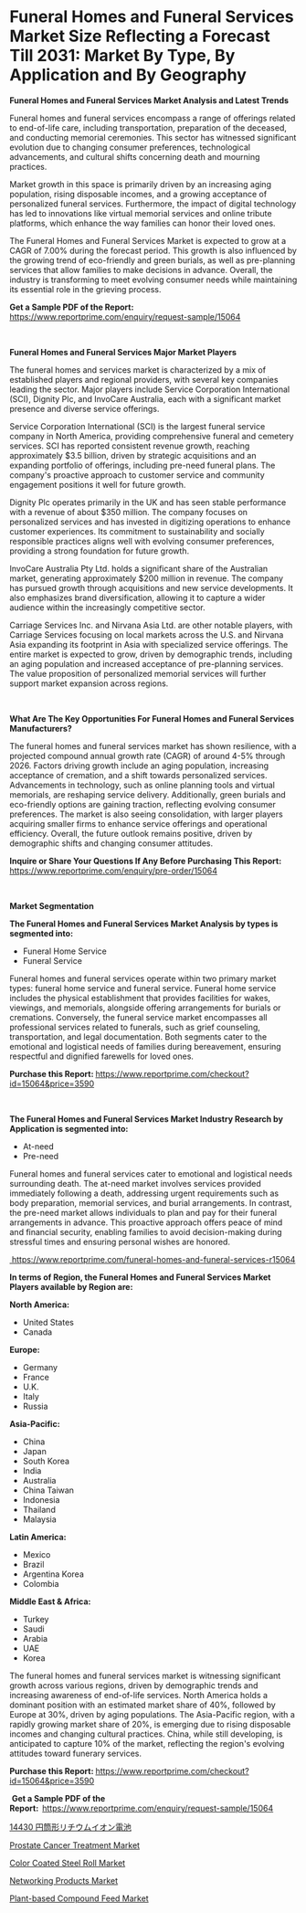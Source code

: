 <p><h1>Funeral Homes and Funeral Services Market Size Reflecting a Forecast Till 2031: Market By Type, By Application and By Geography</h1></p><p><strong>Funeral Homes and Funeral Services Market Analysis and Latest Trends</strong></p>
<p><p>Funeral homes and funeral services encompass a range of offerings related to end-of-life care, including transportation, preparation of the deceased, and conducting memorial ceremonies. This sector has witnessed significant evolution due to changing consumer preferences, technological advancements, and cultural shifts concerning death and mourning practices. </p><p>Market growth in this space is primarily driven by an increasing aging population, rising disposable incomes, and a growing acceptance of personalized funeral services. Furthermore, the impact of digital technology has led to innovations like virtual memorial services and online tribute platforms, which enhance the way families can honor their loved ones.</p><p>The Funeral Homes and Funeral Services Market is expected to grow at a CAGR of 7.00% during the forecast period. This growth is also influenced by the growing trend of eco-friendly and green burials, as well as pre-planning services that allow families to make decisions in advance. Overall, the industry is transforming to meet evolving consumer needs while maintaining its essential role in the grieving process.</p></p>
<p><strong>Get a Sample PDF of the Report:&nbsp;</strong> <a href="https://www.reportprime.com/enquiry/request-sample/15064">https://www.reportprime.com/enquiry/request-sample/15064</a></p>
<p>&nbsp;</p>
<p><strong>Funeral Homes and Funeral Services Major Market Players</strong></p>
<p><p>The funeral homes and services market is characterized by a mix of established players and regional providers, with several key companies leading the sector. Major players include Service Corporation International (SCI), Dignity Plc, and InvoCare Australia, each with a significant market presence and diverse service offerings.</p><p>Service Corporation International (SCI) is the largest funeral service company in North America, providing comprehensive funeral and cemetery services. SCI has reported consistent revenue growth, reaching approximately $3.5 billion, driven by strategic acquisitions and an expanding portfolio of offerings, including pre-need funeral plans. The company's proactive approach to customer service and community engagement positions it well for future growth.</p><p>Dignity Plc operates primarily in the UK and has seen stable performance with a revenue of about $350 million. The company focuses on personalized services and has invested in digitizing operations to enhance customer experiences. Its commitment to sustainability and socially responsible practices aligns well with evolving consumer preferences, providing a strong foundation for future growth.</p><p>InvoCare Australia Pty Ltd. holds a significant share of the Australian market, generating approximately $200 million in revenue. The company has pursued growth through acquisitions and new service developments. It also emphasizes brand diversification, allowing it to capture a wider audience within the increasingly competitive sector.</p><p>Carriage Services Inc. and Nirvana Asia Ltd. are other notable players, with Carriage Services focusing on local markets across the U.S. and Nirvana Asia expanding its footprint in Asia with specialized service offerings. The entire market is expected to grow, driven by demographic trends, including an aging population and increased acceptance of pre-planning services. The value proposition of personalized memorial services will further support market expansion across regions.</p></p>
<p>&nbsp;</p>
<p><strong>What Are The Key Opportunities For Funeral Homes and Funeral Services Manufacturers?</strong></p>
<p><p>The funeral homes and funeral services market has shown resilience, with a projected compound annual growth rate (CAGR) of around 4-5% through 2026. Factors driving growth include an aging population, increasing acceptance of cremation, and a shift towards personalized services. Advancements in technology, such as online planning tools and virtual memorials, are reshaping service delivery. Additionally, green burials and eco-friendly options are gaining traction, reflecting evolving consumer preferences. The market is also seeing consolidation, with larger players acquiring smaller firms to enhance service offerings and operational efficiency. Overall, the future outlook remains positive, driven by demographic shifts and changing consumer attitudes.</p></p>
<p><strong>Inquire or Share Your Questions If Any Before Purchasing This Report:</strong> <a href="https://www.reportprime.com/enquiry/pre-order/15064">https://www.reportprime.com/enquiry/pre-order/15064</a></p>
<p>&nbsp;</p>
<p><strong>Market Segmentation</strong></p>
<p><strong>The Funeral Homes and Funeral Services Market Analysis by types is segmented into:</strong></p>
<p><ul><li>Funeral Home Service</li><li>Funeral Service</li></ul></p>
<p><p>Funeral homes and funeral services operate within two primary market types: funeral home service and funeral service. Funeral home service includes the physical establishment that provides facilities for wakes, viewings, and memorials, alongside offering arrangements for burials or cremations. Conversely, the funeral service market encompasses all professional services related to funerals, such as grief counseling, transportation, and legal documentation. Both segments cater to the emotional and logistical needs of families during bereavement, ensuring respectful and dignified farewells for loved ones.</p></p>
<p><strong>Purchase this Report:&nbsp;</strong><a href="https://www.reportprime.com/checkout?id=15064&price=3590">https://www.reportprime.com/checkout?id=15064&price=3590</a></p>
<p>&nbsp;</p>
<p><strong>The Funeral Homes and Funeral Services Market Industry Research by Application is segmented into:</strong></p>
<p><ul><li>At-need</li><li>Pre-need</li></ul></p>
<p><p>Funeral homes and funeral services cater to emotional and logistical needs surrounding death. The at-need market involves services provided immediately following a death, addressing urgent requirements such as body preparation, memorial services, and burial arrangements. In contrast, the pre-need market allows individuals to plan and pay for their funeral arrangements in advance. This proactive approach offers peace of mind and financial security, enabling families to avoid decision-making during stressful times and ensuring personal wishes are honored.</p></p>
<p><a href="https://www.reportprime.com/funeral-homes-and-funeral-services-r15064">&nbsp;https://www.reportprime.com/funeral-homes-and-funeral-services-r15064</a></p>
<p><strong>In terms of Region, the Funeral Homes and Funeral Services Market Players available by Region are:</strong></p>
<p>
    <p> <strong> North America: </strong>
        <ul>
            <li>United States</li>
            <li>Canada</li>
        </ul>
        </p> 
    <p> <strong> Europe: </strong>
        <ul>
            <li>Germany</li>
            <li>France</li>
            <li>U.K.</li>
            <li>Italy</li>
            <li>Russia</li>
        </ul>
        </p> 
    <p> <strong> Asia-Pacific: </strong>
        <ul>
            <li>China</li>
            <li>Japan</li>
            <li>South Korea</li>
            <li>India</li>
            <li>Australia</li>
            <li>China Taiwan</li>
            <li>Indonesia</li>
            <li>Thailand</li>
            <li>Malaysia</li>
        </ul>
        </p> 
    <p> <strong> Latin America: </strong>
        <ul>
            <li>Mexico</li>
            <li>Brazil</li>
            <li>Argentina Korea</li>
            <li>Colombia</li>
        </ul>
        </p> 
    <p> <strong> Middle East & Africa: </strong>
        <ul>
            <li>Turkey</li>
            <li>Saudi</li>
            <li>Arabia</li>
            <li>UAE</li>
            <li>Korea</li>
        </ul>
    </p>
    </p>
<p><p>The funeral homes and funeral services market is witnessing significant growth across various regions, driven by demographic trends and increasing awareness of end-of-life services. North America holds a dominant position with an estimated market share of 40%, followed by Europe at 30%, driven by aging populations. The Asia-Pacific region, with a rapidly growing market share of 20%, is emerging due to rising disposable incomes and changing cultural practices. China, while still developing, is anticipated to capture 10% of the market, reflecting the region's evolving attitudes toward funerary services.</p></p>
<p><strong>Purchase this Report: </strong><a href="https://www.reportprime.com/checkout?id=15064&price=3590">https://www.reportprime.com/checkout?id=15064&price=3590</a></p>
<p>&nbsp;<strong>Get a Sample PDF of the Report:&nbsp;&nbsp;</strong><a href="https://www.reportprime.com/enquiry/request-sample/15064">https://www.reportprime.com/enquiry/request-sample/15064</a></p>
<p><strong></strong></p>
<p><p><a href="https://medium.com/@giygjksk10/14430%E5%86%86%E7%AD%92%E3%83%AA%E3%83%81%E3%82%A6%E3%83%A0%E3%82%A4%E3%82%AA%E3%83%B3%E3%83%90%E3%83%83%E3%83%86%E3%83%AA%E3%83%BC%E5%B8%82%E5%A0%B4-%E4%B8%96%E7%95%8C%E5%B8%82%E5%A0%B4%E3%81%AE%E6%B4%9E%E5%AF%9F%E3%81%A8%E8%B2%A9%E5%A3%B2%E5%8B%95%E5%90%912024%E5%B9%B4%E3%81%8B%E3%82%892031%E5%B9%B4%E3%81%BE%E3%81%A7-e63df0748006">14430 円筒形リチウムイオン電池</a></p><p><a href="https://www.linkedin.com/pulse/prostate-cancer-treatment-market-global-regional-analysis-xhvdf?trackingId=vl5CycZnRGaszB4O72VP3w%3D%3D">Prostate Cancer Treatment Market</a></p><p><a href="https://medium.com/@duron7928/the-color-coated-steel-roll-market-report-analyzes-important-operational-and-performance-data-so-c1a783295d74">Color Coated Steel Roll Market</a></p><p><a href="https://www.linkedin.com/pulse/networking-products-market-global-trends-forecast-2024-2031-cq4sf?trackingId=trAmj%2FBESUWaSdFZHRRQpA%3D%3D">Networking Products Market</a></p><p><a href="https://issuu.com/reportprime-2/docs/plant-based-compound-feed-market-si_9905be6c5bdd7a">Plant-based Compound Feed Market</a></p></p>